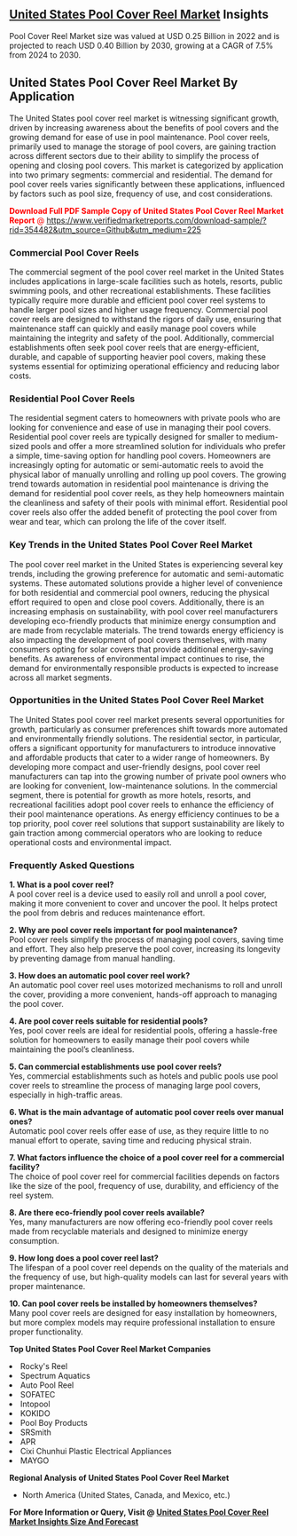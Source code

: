 <h2><a href="https://www.verifiedmarketreports.com/download-sample/?rid=354482&amp;utm_source=Github&amp;utm_medium=225" target="_blank">United States Pool Cover Reel Market</a> Insights</h2><p>Pool Cover Reel Market size was valued at USD 0.25 Billion in 2022 and is projected to reach USD 0.40 Billion by 2030, growing at a CAGR of 7.5% from 2024 to 2030.</p><p> <h2>United States Pool Cover Reel Market By Application</h2> <p>The United States pool cover reel market is witnessing significant growth, driven by increasing awareness about the benefits of pool covers and the growing demand for ease of use in pool maintenance. Pool cover reels, primarily used to manage the storage of pool covers, are gaining traction across different sectors due to their ability to simplify the process of opening and closing pool covers. This market is categorized by application into two primary segments: commercial and residential. The demand for pool cover reels varies significantly between these applications, influenced by factors such as pool size, frequency of use, and cost considerations.</p> <p><p><span class=""><span style="color: #ff0000;"><strong>Download Full PDF Sample Copy of United States Pool Cover Reel Market Report</strong> @ </span><a href="https://www.verifiedmarketreports.com/download-sample/?rid=354482&amp;utm_source=Github&amp;utm_medium=225" target="_blank">https://www.verifiedmarketreports.com/download-sample/?rid=354482&amp;utm_source=Github&amp;utm_medium=225</a></span></p></p> <h3>Commercial Pool Cover Reels</h3> <p>The commercial segment of the pool cover reel market in the United States includes applications in large-scale facilities such as hotels, resorts, public swimming pools, and other recreational establishments. These facilities typically require more durable and efficient pool cover reel systems to handle larger pool sizes and higher usage frequency. Commercial pool cover reels are designed to withstand the rigors of daily use, ensuring that maintenance staff can quickly and easily manage pool covers while maintaining the integrity and safety of the pool. Additionally, commercial establishments often seek pool cover reels that are energy-efficient, durable, and capable of supporting heavier pool covers, making these systems essential for optimizing operational efficiency and reducing labor costs.</p> <h3>Residential Pool Cover Reels</h3> <p>The residential segment caters to homeowners with private pools who are looking for convenience and ease of use in managing their pool covers. Residential pool cover reels are typically designed for smaller to medium-sized pools and offer a more streamlined solution for individuals who prefer a simple, time-saving option for handling pool covers. Homeowners are increasingly opting for automatic or semi-automatic reels to avoid the physical labor of manually unrolling and rolling up pool covers. The growing trend towards automation in residential pool maintenance is driving the demand for residential pool cover reels, as they help homeowners maintain the cleanliness and safety of their pools with minimal effort. Residential pool cover reels also offer the added benefit of protecting the pool cover from wear and tear, which can prolong the life of the cover itself.</p> <h3>Key Trends in the United States Pool Cover Reel Market</h3> <p>The pool cover reel market in the United States is experiencing several key trends, including the growing preference for automatic and semi-automatic systems. These automated solutions provide a higher level of convenience for both residential and commercial pool owners, reducing the physical effort required to open and close pool covers. Additionally, there is an increasing emphasis on sustainability, with pool cover reel manufacturers developing eco-friendly products that minimize energy consumption and are made from recyclable materials. The trend towards energy efficiency is also impacting the development of pool covers themselves, with many consumers opting for solar covers that provide additional energy-saving benefits. As awareness of environmental impact continues to rise, the demand for environmentally responsible products is expected to increase across all market segments.</p> <h3>Opportunities in the United States Pool Cover Reel Market</h3> <p>The United States pool cover reel market presents several opportunities for growth, particularly as consumer preferences shift towards more automated and environmentally friendly solutions. The residential sector, in particular, offers a significant opportunity for manufacturers to introduce innovative and affordable products that cater to a wider range of homeowners. By developing more compact and user-friendly designs, pool cover reel manufacturers can tap into the growing number of private pool owners who are looking for convenient, low-maintenance solutions. In the commercial segment, there is potential for growth as more hotels, resorts, and recreational facilities adopt pool cover reels to enhance the efficiency of their pool maintenance operations. As energy efficiency continues to be a top priority, pool cover reel solutions that support sustainability are likely to gain traction among commercial operators who are looking to reduce operational costs and environmental impact.</p> <h3>Frequently Asked Questions</h3> <p><strong>1. What is a pool cover reel?</strong><br> A pool cover reel is a device used to easily roll and unroll a pool cover, making it more convenient to cover and uncover the pool. It helps protect the pool from debris and reduces maintenance effort.</p> <p><strong>2. Why are pool cover reels important for pool maintenance?</strong><br> Pool cover reels simplify the process of managing pool covers, saving time and effort. They also help preserve the pool cover, increasing its longevity by preventing damage from manual handling.</p> <p><strong>3. How does an automatic pool cover reel work?</strong><br> An automatic pool cover reel uses motorized mechanisms to roll and unroll the cover, providing a more convenient, hands-off approach to managing the pool cover.</p> <p><strong>4. Are pool cover reels suitable for residential pools?</strong><br> Yes, pool cover reels are ideal for residential pools, offering a hassle-free solution for homeowners to easily manage their pool covers while maintaining the pool’s cleanliness.</p> <p><strong>5. Can commercial establishments use pool cover reels?</strong><br> Yes, commercial establishments such as hotels and public pools use pool cover reels to streamline the process of managing large pool covers, especially in high-traffic areas.</p> <p><strong>6. What is the main advantage of automatic pool cover reels over manual ones?</strong><br> Automatic pool cover reels offer ease of use, as they require little to no manual effort to operate, saving time and reducing physical strain.</p> <p><strong>7. What factors influence the choice of a pool cover reel for a commercial facility?</strong><br> The choice of pool cover reel for commercial facilities depends on factors like the size of the pool, frequency of use, durability, and efficiency of the reel system.</p> <p><strong>8. Are there eco-friendly pool cover reels available?</strong><br> Yes, many manufacturers are now offering eco-friendly pool cover reels made from recyclable materials and designed to minimize energy consumption.</p> <p><strong>9. How long does a pool cover reel last?</strong><br> The lifespan of a pool cover reel depends on the quality of the materials and the frequency of use, but high-quality models can last for several years with proper maintenance.</p> <p><strong>10. Can pool cover reels be installed by homeowners themselves?</strong><br> Many pool cover reels are designed for easy installation by homeowners, but more complex models may require professional installation to ensure proper functionality.</p> </p><p><strong>Top United States Pool Cover Reel Market Companies</strong></p><div data-test-id=""><p><li>Rocky's Reel</li><li> Spectrum Aquatics</li><li> Auto Pool Reel</li><li> SOFATEC</li><li> Intopool</li><li> KOKIDO</li><li> Pool Boy Products</li><li> SRSmith</li><li> APR</li><li> Cixi Chunhui Plastic Electrical Appliances</li><li> MAYGO</li></p><div><strong>Regional Analysis of&nbsp;United States Pool Cover Reel Market</strong></div><ul><li dir="ltr"><p dir="ltr">North America&nbsp;(United States, Canada, and Mexico, etc.)</p></li></ul><p><strong>For More Information or Query, Visit @&nbsp;</strong><strong><a href="https://www.verifiedmarketreports.com/product/pool-cover-reel-market/?utm_source=Github&amp;utm_medium=225" target="_blank">United States Pool Cover Reel Market Insights Size And Forecast</a></strong></p></div>
